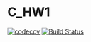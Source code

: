 # C_HW1
[![codecov](https://codecov.io/gh/remeal/C_HW1/branch/dev/graph/badge.svg)](https://codecov.io/gh/remeal/C_HW1/)
[![Build Status](https://travis-ci.com/remeal/C_HW1.svg?branch=main)](https://travis-ci.com/remeal/C_HW1)
